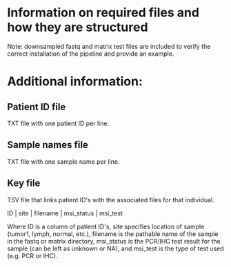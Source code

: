 # Information on required files and how they are structured

Note: downsampled fastq and matrix test files are included to verify the correct installation of the pipeline and provide an example. 

# Additional information: 

## Patient ID file
TXT file with one patient ID per line.

## Sample names file
TXT file with one sample name per line.

## Key file
TSV file that links patient ID's with the associated files for that individual. 

ID | site | filename | msi_status | msi_test

Where ID is a column of patient ID's, site specifies location of sample (tumor1, lymph, normal, etc.), filename is the pathable name of the sample in the fastq 
or matrix directory, msi_status is the PCR/IHC test result for the sample (can be left as unknown or NA), and msi_test is the type of test used (e.g. PCR or IHC).

 
